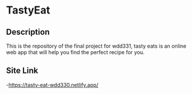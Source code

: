 # TastyEat

## Description

This is the repository of the final project for wdd331, tasty eats is an online web app that will help you find the perfect recipe for you.

## Site Link

-https://tasty-eat-wdd330.netlify.app/